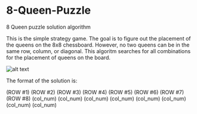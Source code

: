 # 8-Queen-Puzzle
8 Queen puzzle solution algorithm

This is the simple strategy game. The goal is to figure out the placement of the queens on the 8x8 chessboard. However, no two queens can be in the same row, column, or diagonal. This algoritm searches for all combinations for the placement of queens on the board. 


![alt text](http://www.aiai.ed.ac.uk/~gwickler/images/8-queens-config.png)


The format of the solution is: 

  (ROW #1)   (ROW #2)   (ROW #3)   (ROW #4)    (ROW #5)    (ROW #6)    (ROW #7)   (ROW #8)
  (col_num)  (col_num)  (col_num)  (col_num)   (col_num)   (col_num)   (col_num)  (col_num)


